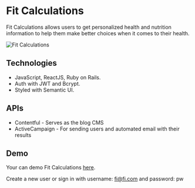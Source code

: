 # Fit Calculations

Fit Calculations allows users to get personalized health and nutrition information to help them make better choices when it comes to their health.

<img src="https://www.dropbox.com/s/7qnq7s7hekhp3ax/Screen%20Shot%202019-08-22%20at%203.24.38%20PM.png?raw=1" title="Fit Calculations" alt="Fit Calculations">

## Technologies

+ JavaScript, ReactJS, Ruby on Rails.
+ Auth with JWT and Bcrypt.
+ Styled with Semantic UI.

## APIs

+ Contentful - Serves as the blog CMS
+ ActiveCampaign - For sending users and automated email with their results

## Demo

Your can demo Fit Calculations <a href="https://www.fitcalculations.com/" target="_blank">here</a>. 

Create a new user or sign in with username: fi@fi.com and password: pw

